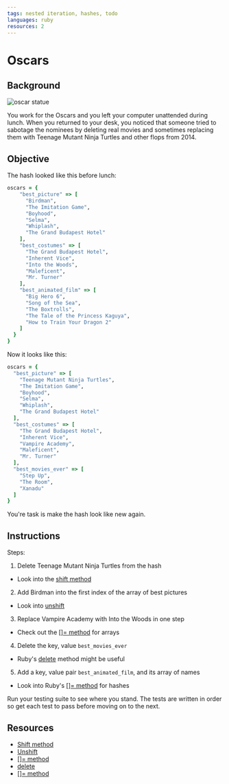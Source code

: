 ```yaml
---
tags: nested iteration, hashes, todo
languages: ruby
resources: 2
---
```


# Oscars

## Background

![oscar statue](https://s3-us-west-2.amazonaws.com/web-dev-readme-photos/cartoon-collections/oscars.jpeg)

You work for the Oscars and you left your computer unattended during lunch. When you returned to your desk, you noticed that someone tried to sabotage the nominees by deleting real movies and sometimes replacing them with Teenage Mutant Ninja Turtles and other flops from 2014.

## Objective

The hash looked like this before lunch:

```ruby
oscars = {
    "best_picture" => [
      "Birdman", 
      "The Imitation Game", 
      "Boyhood", 
      "Selma", 
      "Whiplash", 
      "The Grand Budapest Hotel"
    ],
    "best_costumes" => [
      "The Grand Budapest Hotel",
      "Inherent Vice", 
      "Into the Woods", 
      "Maleficent", 
      "Mr. Turner"
    ],
    "best_animated_film" => [
      "Big Hero 6", 
      "Song of the Sea", 
      "The Boxtrolls", 
      "The Tale of the Princess Kaguya", 
      "How to Train Your Dragon 2"
    ]
  } 
}
```

Now it looks like this:

```ruby
oscars = {
  "best_picture" => [
    "Teenage Mutant Ninja Turtles", 
    "The Imitation Game", 
    "Boyhood", 
    "Selma", 
    "Whiplash", 
    "The Grand Budapest Hotel"
  ],
  "best_costumes" => [
    "The Grand Budapest Hotel",
    "Inherent Vice", 
    "Vampire Academy", 
    "Maleficent", 
    "Mr. Turner"
  ],
  "best_movies_ever" => [
    "Step Up",
    "The Room",
    "Xanadu"
  ]
}

``` 

You're task is make the hash look like new again.

## Instructions

Steps:

1. Delete Teenage Mutant Ninja Turtles from the hash
  * Look into the [shift method](http://www.ruby-doc.org/core-2.2.0/Array.html#method-i-shift)
2. Add Birdman into the first index of the array of best pictures
  * Look into [unshift](http://www.ruby-doc.org/core-2.2.0/Array.html#method-i-unshift)
3. Replace Vampire Academy with Into the Woods in one step
  * Check out the [[]= method](http://www.ruby-doc.org/core-2.2.0/Array.html#method-i-5B-5D-3D) for arrays
4. Delete the key, value `best_movies_ever`
  * Ruby's [delete](http://www.ruby-doc.org/core-1.9.3/Hash.html#method-i-delete) method might be useful
5. Add a key, value pair `best_animated_film`, and its array of names
  * Look into Ruby's [[]= method](http://www.ruby-doc.org/core-1.9.3/Hash.html#method-i-5B-5D-3D) for hashes

Run your testing suite to see where you stand. The tests are written in order so get each test to pass before moving on to the next.

## Resources

* [Shift method](http://www.ruby-doc.org/core-2.2.0/Array.html#method-i-shift)
* [Unshift](http://www.ruby-doc.org/core-2.2.0/Array.html#method-i-unshift)
* [[]= method](http://www.ruby-doc.org/core-2.2.0/Array.html#method-i-5B-5D-3D) 
* [delete](http://www.ruby-doc.org/core-1.9.3/Hash.html#method-i-delete)
* [[]= method](http://www.ruby-doc.org/core-1.9.3/Hash.html#method-i-5B-5D-3D)
